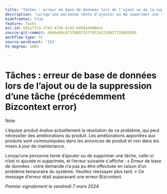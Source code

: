 ```yaml
---
title: 'Tâches : erreur de base de données lors de l’ajout ou de la suppression d’une tâche (précédemment Bizcontext error)'
description: 'Lorsqu’une personne tente d’ajouter ou de supprimer une tâche, celle-ci n’est ni ajoutée ni supprimée, et l’erreur suivante s''affiche : « Erreur de base de données : votre demande n’a pas pu être effectuée en raison d’un problème temporaire du système. Veuillez réessayer plus tard. » Ce message d’erreur était auparavant une erreur Bizcontext.'
hidefromtoc: true
feature: Tasks
exl-id: 581a73c4-2743-473b-9c42-84591e5800a1
source-git-commit: d646e08c6733909733779734222db2f728b92850
workflow-type: ht
source-wordcount: '152'
ht-degree: 100%

---
```


# Tâches : erreur de base de données lors de l’ajout ou de la suppression d’une tâche (précédemment Bizcontext error)

>[!NOTE]
>
>L’équipe produit évalue actuellement la résolution de ce problème, qui peut nécessiter des améliorations du produit. Les améliorations apportées aux produits sont communiquées dans les annonces de produit et non dans les mises à jour de maintenance.

Lorsqu’une personne tente d’ajouter ou de supprimer une tâche, celle-ci n’est ni ajoutée ni supprimée, et l’erreur suivante s&#39;affiche : « Erreur de base de données : votre demande n’a pas pu être effectuée en raison d’un problème temporaire du système. Veuillez réessayer plus tard. » Ce message d’erreur était auparavant une erreur Bizcontext.

_Premier signalement le vendredi 7 mars 2024._
